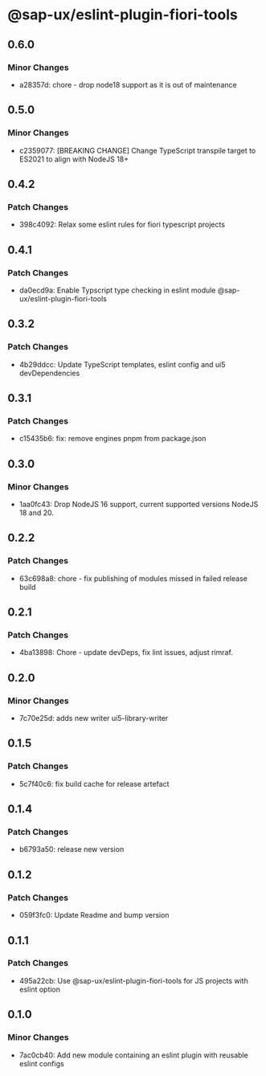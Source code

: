 # @sap-ux/eslint-plugin-fiori-tools

## 0.6.0

### Minor Changes

-   a28357d: chore - drop node18 support as it is out of maintenance

## 0.5.0

### Minor Changes

-   c2359077: [BREAKING CHANGE] Change TypeScript transpile target to ES2021 to align with NodeJS 18+

## 0.4.2

### Patch Changes

-   398c4092: Relax some eslint rules for fiori typescript projects

## 0.4.1

### Patch Changes

-   da0ecd9a: Enable Typscript type checking in eslint module @sap-ux/eslint-plugin-fiori-tools

## 0.3.2

### Patch Changes

-   4b29ddcc: Update TypeScript templates, eslint config and ui5 devDependencies

## 0.3.1

### Patch Changes

-   c15435b6: fix: remove engines pnpm from package.json

## 0.3.0

### Minor Changes

-   1aa0fc43: Drop NodeJS 16 support, current supported versions NodeJS 18 and 20.

## 0.2.2

### Patch Changes

-   63c698a8: chore - fix publishing of modules missed in failed release build

## 0.2.1

### Patch Changes

-   4ba13898: Chore - update devDeps, fix lint issues, adjust rimraf.

## 0.2.0

### Minor Changes

-   7c70e25d: adds new writer ui5-library-writer

## 0.1.5

### Patch Changes

-   5c7f40c6: fix build cache for release artefact

## 0.1.4

### Patch Changes

-   b6793a50: release new version

## 0.1.2

### Patch Changes

-   059f3fc0: Update Readme and bump version

## 0.1.1

### Patch Changes

-   495a22cb: Use @sap-ux/eslint-plugin-fiori-tools for JS projects with eslint option

## 0.1.0

### Minor Changes

-   7ac0cb40: Add new module containing an eslint plugin with reusable eslint configs
